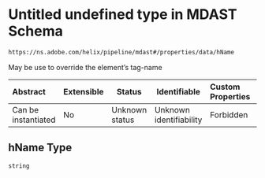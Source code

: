 # Untitled undefined type in MDAST Schema

```txt
https://ns.adobe.com/helix/pipeline/mdast#/properties/data/hName
```

May be use to override the element’s tag-name


| Abstract            | Extensible | Status         | Identifiable            | Custom Properties | Additional Properties | Access Restrictions | Defined In                                                      |
| :------------------ | ---------- | -------------- | ----------------------- | :---------------- | --------------------- | ------------------- | --------------------------------------------------------------- |
| Can be instantiated | No         | Unknown status | Unknown identifiability | Forbidden         | Allowed               | none                | [mdast.schema.json\*](mdast.schema.json "open original schema") |

## hName Type

`string`

